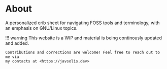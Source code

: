 # About

A personalized crib sheet for navigating FOSS tools and terminology, with an emphasis on
GNU/Linux topics.

!!! warning 
	This website is a WIP and material is being continously updated and added.
	
	Contributions and corrections are welcome! Feel free to reach out to me via
	my contacts at <https://javsolis.dev>


